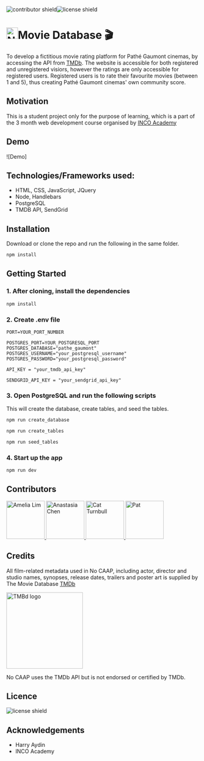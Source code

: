 ![contributor shield](https://img.shields.io/badge/Contributors-4-%23c24d89?style=for-the-badge)![license shield](https://img.shields.io/badge/License-MIT-green?style=for-the-badge)

# <img src="https://github.com/hi-i-am-ana/Pathe-Gaumont_movie-platform/blob/df339a2d657f42ec9e6dc6df0ac2ccb8f2cf80c7/public/assets/2.png" alt="No CAAP logo" width="30"/>Movie Database :clapper:

To develop a fictitious movie rating platform for Pathé Gaumont cinemas, by accessing the API from [TMDb](https://www.themoviedb.org/). 
The website is accessible for both registered and unregistered visiors, however the ratings are only accessible for registered users. Registered users is to rate their favourite movies (between 1 and 5), thus creating Pathé Gaumont cinemas' own community score. 

## Motivation 
This is a student project only for the purpose of learning, which is a part of the 3 month web development course organised by [INCO Academy](https://www.inco.org.au/incode)

## Demo 
![Demo]

## Technologies/Frameworks used:

- HTML, CSS, JavaScript, JQuery
- Node, Handlebars
- PostgreSQL
- TMDB API, SendGrid

## Installation

Download or clone the repo and run the following in the same folder.

```zsh
npm install
```

## Getting Started

### 1. After cloning, install the dependencies

```zsh
npm install
```

### 2. Create .env file

```
PORT=YOUR_PORT_NUMBER

POSTGRES_PORT=YOUR_POSTGRESQL_PORT
POSTGRES_DATABASE="pathe_gaumont"
POSTGRES_USERNAME="your_postgresql_username"
POSTGRES_PASSWORD="your_postgresql_password"

API_KEY = "your_tmdb_api_key"

SENDGRID_API_KEY = "your_sendgrid_api_key"
```

### 3. Open PostgreSQL and run the following scripts

This will create the database, create tables, and seed the tables.

```zsh
npm run create_database
```

```zsh
npm run create_tables
```

```zsh
npm run seed_tables
```

### 4. Start up the app

```zsh
npm run dev
```

## Contributors 
<a href="https://github.com/AmeliaLim">
  <img src="https://github.com/AmeliaLim.png" alt="Amelia Lim" width="100"/>
</a>

<a href="https://github.com/hi-i-am-ana">
  <img src="https://github.com/hi-i-am-ana.png" alt="Anastasia Chen" width="100"/>
</a>

<a href="https://github.com/cattrn">
  <img src="https://github.com/cattrn.png" alt="Cat Turnbull" width="100"/>
</a>

<a href="https://github.com/patk">
  <img src="https://github.com/patk.png" alt="Pat" width="100"/>
</a>

## Credits
All film-related metadata used in No CAAP, including actor, director and studio names, synopses, release dates, trailers and poster art is supplied by The Movie Database [TMDb](https://www.themoviedb.org/)

<img src="https://github.com/hi-i-am-ana/Pathe-Gaumont_movie-platform/blob/97c96767bb47369f5b196a9cc99515b8cf4fac0b/public/assets/TMDb.svg" alt="TMBd logo" width="200"/>

No CAAP uses the TMDb API but is not endorsed or certified by TMDb.

## Licence 
![license shield](https://img.shields.io/badge/License-MIT-green?style=for-the-badge)

## Acknowledgements

- Harry Aydin
- INCO Academy
